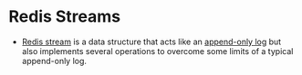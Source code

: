 # Redis Streams
- [Redis stream](https://redis.io/docs/data-types/streams/) is a data structure that acts like an [append-only log](../5_DatabaseInternals/AppendOnlyProperty.md) but also implements several operations to overcome some limits of a typical append-only log.